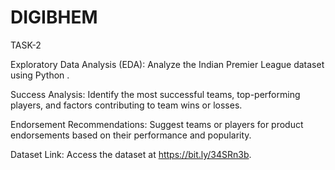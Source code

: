 # DIGIBHEM
TASK-2

Exploratory Data Analysis (EDA): Analyze the Indian Premier League dataset using Python .

Success Analysis: Identify the most successful teams, top-performing players, and factors contributing to team wins or losses.

Endorsement Recommendations: Suggest teams or players for product endorsements based on their performance and popularity.

Dataset Link: Access the dataset at https://bit.ly/34SRn3b.

